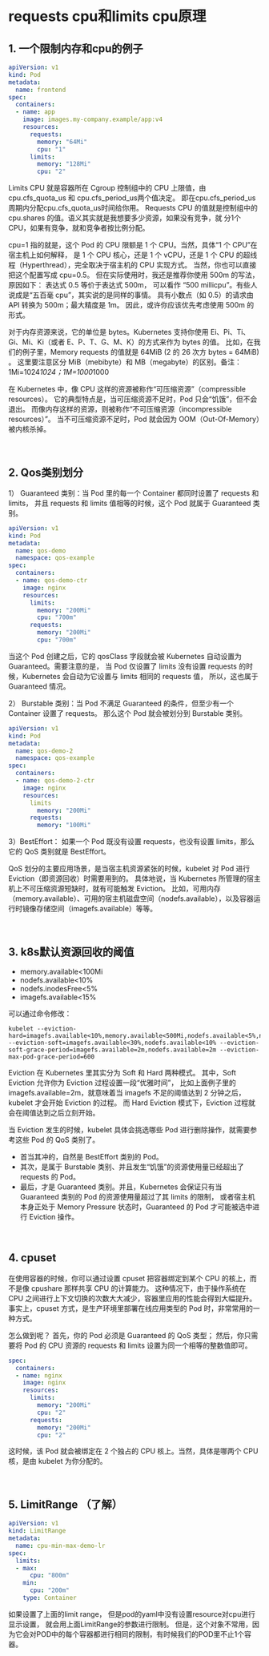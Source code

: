 # requests cpu和limits cpu原理
## 1. 一个限制内存和cpu的例子
```yaml
apiVersion: v1
kind: Pod
metadata:
  name: frontend
spec:
  containers:
  - name: app
    image: images.my-company.example/app:v4
    resources:
      requests:
        memory: "64Mi"
        cpu: "1"
      limits:
        memory: "128Mi"
        cpu: "2"
```
Limits CPU 就是容器所在 Cgroup 控制组中的 CPU 上限值，由cpu.cfs_quota_us 和 cpu.cfs_period_us两个值决定。
即在cpu.cfs_period_us周期内分配cpu.cfs_quota_us时间给你用。
Requests CPU 的值就是控制组中的 cpu.shares 的值。语义其实就是我想要多少资源，如果没有竞争，就
分1个CPU，如果有竞争，就和竞争者按比例分配。

cpu=1 指的就是，这个 Pod 的 CPU 限额是 1 个 CPU。当然，具体“1 个 CPU”在宿主机上如何解释，
是 1 个 CPU 核心，还是 1 个 vCPU，还是 1 个 CPU 的超线程（Hyperthread），完全取决于宿主机的 CPU 实现方式。
当然，你也可以直接把这个配置写成 cpu=0.5。
但在实际使用时，我还是推荐你使用 500m 的写法，原因如下：
表达式 0.5 等价于表达式 500m， 可以看作 “500 millicpu”。有些人说成是“五百毫 cpu”，其实说的是同样的事情。 
具有小数点（如 0.5）的请求由 API 转换为 500m；最大精度是 1m。 因此，或许你应该优先考虑使用 500m 的形式。

对于内存资源来说，它的单位是 bytes。Kubernetes 支持你使用 Ei、Pi、Ti、Gi、Mi、Ki（或者 E、P、T、G、M、K）的方式来作为 bytes 的值。
比如，在我们的例子里，Memory requests 的值就是 64MiB (2 的 26 次方 bytes = 64MiB) 。
这里要注意区分 MiB（mebibyte）和 MB（megabyte）的区别。备注：1Mi=1024*1024；1M=1000*1000

在 Kubernetes 中，像 CPU 这样的资源被称作“可压缩资源”（compressible resources）。
它的典型特点是，当可压缩资源不足时，Pod 只会“饥饿”，但不会退出。
而像内存这样的资源，则被称作“不可压缩资源（incompressible resources）”。
当不可压缩资源不足时，Pod 就会因为 OOM（Out-Of-Memory）被内核杀掉。

<br>

## 2. Qos类别划分
1） Guaranteed 类别：当 Pod 里的每一个 Container 都同时设置了 requests 和 limits，
并且 requests 和 limits 值相等的时候，这个 Pod 就属于 Guaranteed 类别。
```yaml
apiVersion: v1
kind: Pod
metadata:
  name: qos-demo
  namespace: qos-example
spec:
  containers:
  - name: qos-demo-ctr
    image: nginx
    resources:
      limits:
        memory: "200Mi"
        cpu: "700m"
      requests:
        memory: "200Mi"
        cpu: "700m"
```
当这个 Pod 创建之后，它的 qosClass 字段就会被 Kubernetes 自动设置为 Guaranteed。需要注意的是，
当 Pod 仅设置了 limits 没有设置 requests 的时候，Kubernetes 会自动为它设置与 limits 相同的 requests 值，
所以，这也属于 Guaranteed 情况。

2） Burstable 类别：当 Pod 不满足 Guaranteed 的条件，但至少有一个 Container 设置了 requests。
那么这个 Pod 就会被划分到 Burstable 类别。
```yaml
apiVersion: v1
kind: Pod
metadata:
  name: qos-demo-2
  namespace: qos-example
spec:
  containers:
  - name: qos-demo-2-ctr
    image: nginx
    resources:
      limits
        memory: "200Mi"
      requests:
        memory: "100Mi"
```

3）BestEffort： 如果一个 Pod 既没有设置 requests，也没有设置 limits，那么它的 QoS 类别就是 BestEffort。

QoS 划分的主要应用场景，是当宿主机资源紧张的时候，kubelet 对 Pod 进行 Eviction（即资源回收）时需要用到的。
具体地说，当 Kubernetes 所管理的宿主机上不可压缩资源短缺时，就有可能触发 Eviction。
比如，可用内存（memory.available）、可用的宿主机磁盘空间（nodefs.available），以及容器运行时镜像存储空间（imagefs.available）等等。

<br>

## 3. k8s默认资源回收的阈值
- memory.available<100Mi
- nodefs.available<10%
- nodefs.inodesFree<5%
- imagefs.available<15%

可以通过命令修改：
```shell
kubelet --eviction-hard=imagefs.available<10%,memory.available<500Mi,nodefs.available<5%,nodefs.inodesFree<5% --eviction-soft=imagefs.available<30%,nodefs.available<10% --eviction-soft-grace-period=imagefs.available=2m,nodefs.available=2m --eviction-max-pod-grace-period=600
```
Eviction 在 Kubernetes 里其实分为 Soft 和 Hard 两种模式。
其中，Soft Eviction 允许你为 Eviction 过程设置一段“优雅时间”，
比如上面例子里的 imagefs.available=2m，就意味着当 imagefs 不足的阈值达到 2 分钟之后，kubelet 才会开始 Eviction 的过程。
而 Hard Eviction 模式下，Eviction 过程就会在阈值达到之后立刻开始。

当 Eviction 发生的时候，kubelet 具体会挑选哪些 Pod 进行删除操作，就需要参考这些 Pod 的 QoS 类别了。
- 首当其冲的，自然是 BestEffort 类别的 Pod。
- 其次，是属于 Burstable 类别、并且发生“饥饿”的资源使用量已经超出了 requests 的 Pod。
- 最后，才是 Guaranteed 类别。并且，Kubernetes 会保证只有当 Guaranteed 类别的 Pod 的资源使用量超过了其 limits 的限制，
或者宿主机本身正处于 Memory Pressure 状态时，Guaranteed 的 Pod 才可能被选中进行 Eviction 操作。

<br>

## 4. cpuset
在使用容器的时候，你可以通过设置 cpuset 把容器绑定到某个 CPU 的核上，而不是像 cpushare 那样共享 CPU 的计算能力。
这种情况下，由于操作系统在 CPU 之间进行上下文切换的次数大大减少，容器里应用的性能会得到大幅提升。
事实上，cpuset 方式，是生产环境里部署在线应用类型的 Pod 时，非常常用的一种方式。

怎么做到呢？
首先，你的 Pod 必须是 Guaranteed 的 QoS 类型；
然后，你只需要将 Pod 的 CPU 资源的 requests 和 limits 设置为同一个相等的整数值即可。
```yaml
spec:
  containers:
  - name: nginx
    image: nginx
    resources:
      limits:
        memory: "200Mi"
        cpu: "2"
      requests:
        memory: "200Mi"
        cpu: "2"
```
这时候，该 Pod 就会被绑定在 2 个独占的 CPU 核上。当然，具体是哪两个 CPU 核，是由 kubelet 为你分配的。

<br>

## 5. LimitRange （了解）
```yaml
apiVersion: v1
kind: LimitRange
metadata:
  name: cpu-min-max-demo-lr
spec:
  limits:
  - max:
      cpu: "800m"
    min:
      cpu: "200m"
    type: Container
```
如果设置了上面的limit range， 但是pod的yaml中没有设置resource对cpu进行显示设置，
就会用上面LimitRange的参数进行限制。
但是，这个对象不常用，因为它会对POD中的每个容器都进行相同的限制，有时候我们的POD里不止1个容器。